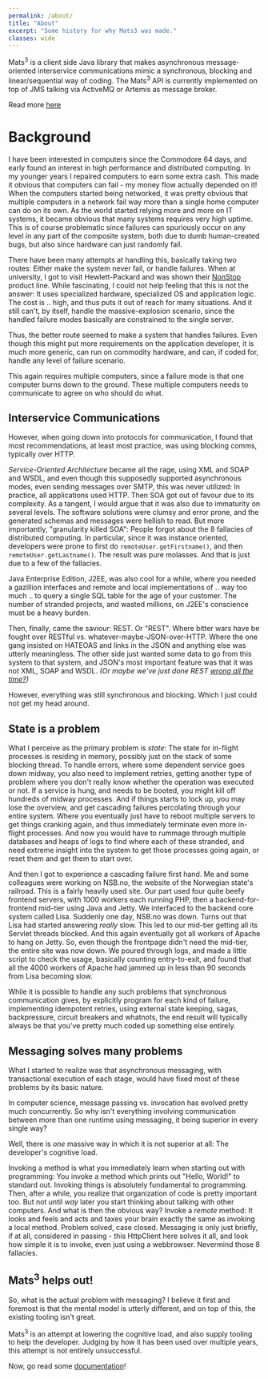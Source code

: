 ```yaml
---
permalink: /about/
title: "About"
excerpt: "Some history for why Mats3 was made."
classes: wide
---
```


Mats<sup>3</sup> is a client side Java library that makes asynchronous message-oriented interservice communications
mimic a synchronous, blocking and linear/sequential way of coding. The Mats<sup>3</sup> API is currently implemented on
top of JMS talking via ActiveMQ or Artemis as message broker.

Read more [here](/docs/message-oriented-rpc/)

# Background

I have been interested in computers since the Commodore 64 days, and early found an interest in high performance and
distributed computing. In my younger years I repaired computers to earn some extra cash. This made it obvious that
computers can fail - my money flow actually depended on it! When the computers started being networked, it was pretty
obvious that multiple computers in a network fail way more than a single home computer can do on its own. As the world
started relying more and more on IT systems, it became obvious that many systems requires very high uptime. This is of
course problematic since failures can spuriously occur on any level in any part of the composite system, both due to
dumb human-created bugs, but also since hardware can just randomly fail.

There have been many attempts at handling this, basically taking two routes: Either make the system never fail, or
handle failures. When at university, I got to visit Hewlett-Packard and was shown their
[NonStop](https://en.wikipedia.org/wiki/NonStop_(server_computers)) product line. While fascinating, I could not help
feeling that this is not the answer: It uses specialized hardware, specialized OS and application logic. The cost is ..
high, and thus puts it out of reach for many situations. And it still can't, by itself, handle the massive-explosion
scenario, since the handled failure modes basically are constrained to the single server.

Thus, the better route seemed to make a system that handles failures. Even though this might put more requirements on
the application developer, it is much more generic, can run on commodity hardware, and can, if coded for, handle any
level of failure scenario.

This again requires multiple computers, since a failure mode is that one computer burns down to the ground. These
multiple computers needs to communicate to agree on who should do what.

## Interservice Communications

However, when going down into protocols for communication, I found that most recommendations, at least most practice,
was using blocking comms, typically over HTTP.

_Service-Oriented Architecture_ became all the rage, using XML and SOAP and WSDL, and even though this supposedly
supported asynchronous modes, even sending messages over SMTP, this was never utilized: In practice, all applications
used HTTP. Then SOA got out of favour due to its complexity. As a tangent, I would argue that it was also due to
immaturity on several levels. The software solutions were clumsy and error prone, and the generated schemas and messages
were hellish to read. But more importantly, "granularity killed SOA": People forgot about the 8 fallacies of distributed
computing. In particular, since it was instance oriented, developers were prone to first do `remoteUser.getFirstname()`,
and then `remoteUser.getLastname()`. The result was pure molasses. And that is just due to a few of the fallacies.

Java Enterprise Edition, J2EE, was also cool for a while, where you needed a gazillion interfaces and remote and local
implementations of .. way too much .. to query a single SQL table for the age of your customer. The number of stranded
projects, and wasted millions, on J2EE's conscience must be a heavy burden.

Then, finally, came the saviour: REST. Or "REST". Where bitter wars have be fought over RESTful vs.
whatever-maybe-JSON-over-HTTP. Where the one gang insisted on HATEOAS and links in the JSON and anything else was
utterly meaningless. The other side just wanted some data to go from this system to that system, and JSON's most
important feature was that it was not XML, SOAP and WSDL. _(Or maybe we've just done
REST [wrong all the time?](https://htmx.org/essays/how-did-rest-come-to-mean-the-opposite-of-rest/))_

However, everything was still synchronous and blocking. Which I just could not get my head around.

## State is a problem

What I perceive as the primary problem is _state_: The state for in-flight processes is residing in memory, possibly
just on the stack of some blocking thread. To handle errors, where some dependent service goes down midway, you also
need to implement retries, getting another type of problem where you don't really know whether the operation was
executed or not. If a service is hung, and needs to be booted, you might kill off hundreds of midway processes. And if
things starts to lock up, you may lose the overview, and get cascading failures percolating through your entire system.
Where you eventually just have to reboot multiple servers to get things cranking again, and thus immediately terminate
even more in-flight processes. And now you would have to rummage through multiple databases and heaps of logs to find
where each of these stranded, and need extreme insight into the system to get those processes going again, or reset them
and get them to start over.

And then I got to experience a cascading failure first hand. Me and some colleagues were working on NSB.no, the website
of the Norwegian state's railroad. This is a fairly heavily used site. Our part used four quite beefy frontend servers,
with 1000 workers each running PHP, then a backend-for-frontend mid-tier using Java and Jetty. We interfaced to the
backend core system called Lisa. Suddenly one day, NSB.no was down. Turns out that Lisa had started answering _really_
slow. This led to our mid-tier getting all its Servlet threads blocked. And this again eventually got all workers of
Apache to hang on Jetty. So, even though the frontpage didn't need the mid-tier, the entire site was now down. We poured
through logs, and made a little script to check the usage, basically counting entry-to-exit, and found that all the 4000
workers of Apache had jammed up in less than 90 seconds from Lisa becoming slow.

While it is possible to handle any such problems that synchronous communication gives, by explicitly program for each
kind of failure, implementing idempotent retries, using external state keeping, sagas, backpressure, circuit breakers
and whatnots, the end result will typically always be that you've pretty much coded up something else entirely.

## Messaging solves many problems

What I started to realize was that asynchronous messaging, with transactional execution of each stage, would have fixed
most of these problems by its basic nature.

In computer science, message passing vs. invocation has evolved pretty much concurrently. So why isn't everything
involving communication between more than one runtime using messaging, it being superior in every single way?

Well, there is _one_ massive way in which it is not superior at all: The developer's cognitive load.

Invoking a method is what you immediately learn when starting out with programming: You invoke a method which prints
out "Hello, World!" to standard out. Invoking things is absolutely fundamental to programming. Then, after a while, you
realize that organization of code is pretty important too. But not until _way_ later you start thinking about talking
with other computers. And what is then the obvious way? Invoke a _remote_ method: It looks and feels and acts and taxes
your brain exactly the same as invoking a local method. Problem solved, case closed. Messaging is only just briefly, if
at all, considered in passing - this HttpClient here solves it all, and look how simple it is to invoke, even just using
a webbrowser. Nevermind those 8 fallacies.

## Mats<sup>3</sup> helps out!

So, what is the actual problem with messaging? I believe it first and foremost is that the mental model is utterly
different, and on top of this, the existing tooling isn't great.

Mats<sup>3</sup> is an attempt at lowering the cognitive load, and also supply tooling to help the developer. Judging by
how it has been used over multiple years, this attempt is not entirely unsuccessful.

Now, go read some [documentation](/docs/)!